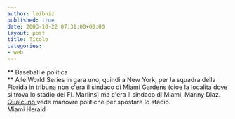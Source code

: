 ```yaml
---
author: leibniz
published: true
date: 2003-10-22 07:31:00+00:00
layout: post
title: Titolo
categories:
- web
---
```


   **   Baseball e politica   
**   Alle World Series in gara uno, quindi a New York, per la squadra della Florida in tribuna non c'era il   sindaco di Miami Gardens (cioe la localita dove si trova lo stadio dei Fl. Marlins) ma c'era il sindaco di Miami, Manny Diaz. [ Qualcuno ](http://www.miami.com/mld/miamiherald/news/columnists/jim_defede/7062937.htm)vede manovre politiche per spostare lo stadio.   
Miami Herald
